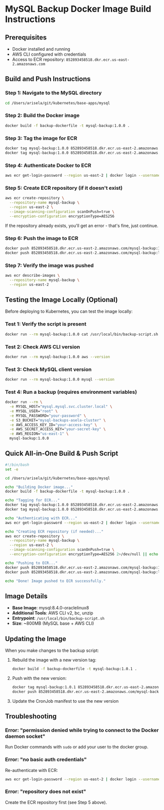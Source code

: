 # MySQL Backup Docker Image Build Instructions

## Prerequisites
- Docker installed and running
- AWS CLI configured with credentials
- Access to ECR repository: `852893458518.dkr.ecr.us-east-2.amazonaws.com`

## Build and Push Instructions

### Step 1: Navigate to the MySQL directory
```bash
cd /Users/arisela/git/kubernetes/base-apps/mysql
```

### Step 2: Build the Docker image
```bash
docker build -f backup-dockerfile -t mysql-backup:1.0.0 .
```

### Step 3: Tag the image for ECR
```bash
docker tag mysql-backup:1.0.0 852893458518.dkr.ecr.us-east-2.amazonaws.com/mysql-backup:1.0.0
docker tag mysql-backup:1.0.0 852893458518.dkr.ecr.us-east-2.amazonaws.com/mysql-backup:latest
```

### Step 4: Authenticate Docker to ECR
```bash
aws ecr get-login-password --region us-east-2 | docker login --username AWS --password-stdin 852893458518.dkr.ecr.us-east-2.amazonaws.com
```

### Step 5: Create ECR repository (if it doesn't exist)
```bash
aws ecr create-repository \
  --repository-name mysql-backup \
  --region us-east-2 \
  --image-scanning-configuration scanOnPush=true \
  --encryption-configuration encryptionType=AES256
```

If the repository already exists, you'll get an error - that's fine, just continue.

### Step 6: Push the image to ECR
```bash
docker push 852893458518.dkr.ecr.us-east-2.amazonaws.com/mysql-backup:1.0.0
docker push 852893458518.dkr.ecr.us-east-2.amazonaws.com/mysql-backup:latest
```

### Step 7: Verify the image was pushed
```bash
aws ecr describe-images \
  --repository-name mysql-backup \
  --region us-east-2
```

## Testing the Image Locally (Optional)

Before deploying to Kubernetes, you can test the image locally:

### Test 1: Verify the script is present
```bash
docker run --rm mysql-backup:1.0.0 cat /usr/local/bin/backup-script.sh
```

### Test 2: Check AWS CLI version
```bash
docker run --rm mysql-backup:1.0.0 aws --version
```

### Test 3: Check MySQL client version
```bash
docker run --rm mysql-backup:1.0.0 mysql --version
```

### Test 4: Run a backup (requires environment variables)
```bash
docker run --rm \
  -e MYSQL_HOST="mysql.mysql.svc.cluster.local" \
  -e MYSQL_USER="root" \
  -e MYSQL_PASSWORD="your-password" \
  -e S3_BUCKET="mysql-backups-asela-cluster" \
  -e AWS_ACCESS_KEY_ID="your-access-key" \
  -e AWS_SECRET_ACCESS_KEY="your-secret-key" \
  -e AWS_REGION="us-east-1" \
  mysql-backup:1.0.0
```

## Quick All-in-One Build & Push Script

```bash
#!/bin/bash
set -e

cd /Users/arisela/git/kubernetes/base-apps/mysql

echo "Building Docker image..."
docker build -f backup-dockerfile -t mysql-backup:1.0.0 .

echo "Tagging for ECR..."
docker tag mysql-backup:1.0.0 852893458518.dkr.ecr.us-east-2.amazonaws.com/mysql-backup:1.0.0
docker tag mysql-backup:1.0.0 852893458518.dkr.ecr.us-east-2.amazonaws.com/mysql-backup:latest

echo "Authenticating with ECR..."
aws ecr get-login-password --region us-east-2 | docker login --username AWS --password-stdin 852893458518.dkr.ecr.us-east-2.amazonaws.com

echo "Creating ECR repository (if needed)..."
aws ecr create-repository \
  --repository-name mysql-backup \
  --region us-east-2 \
  --image-scanning-configuration scanOnPush=true \
  --encryption-configuration encryptionType=AES256 2>/dev/null || echo "Repository already exists"

echo "Pushing to ECR..."
docker push 852893458518.dkr.ecr.us-east-2.amazonaws.com/mysql-backup:1.0.0
docker push 852893458518.dkr.ecr.us-east-2.amazonaws.com/mysql-backup:latest

echo "Done! Image pushed to ECR successfully."
```

## Image Details

- **Base Image**: mysql:8.4.0-oraclelinux8
- **Additional Tools**: AWS CLI v2, bc, unzip
- **Entrypoint**: `/usr/local/bin/backup-script.sh`
- **Size**: ~800MB (MySQL base + AWS CLI)

## Updating the Image

When you make changes to the backup script:

1. Rebuild the image with a new version tag:
   ```bash
   docker build -f backup-dockerfile -t mysql-backup:1.0.1 .
   ```

2. Push with the new version:
   ```bash
   docker tag mysql-backup:1.0.1 852893458518.dkr.ecr.us-east-2.amazonaws.com/mysql-backup:1.0.1
   docker push 852893458518.dkr.ecr.us-east-2.amazonaws.com/mysql-backup:1.0.1
   ```

3. Update the CronJob manifest to use the new version

## Troubleshooting

### Error: "permission denied while trying to connect to the Docker daemon socket"
Run Docker commands with `sudo` or add your user to the docker group.

### Error: "no basic auth credentials"
Re-authenticate with ECR:
```bash
aws ecr get-login-password --region us-east-2 | docker login --username AWS --password-stdin 852893458518.dkr.ecr.us-east-2.amazonaws.com
```

### Error: "repository does not exist"
Create the ECR repository first (see Step 5 above).

